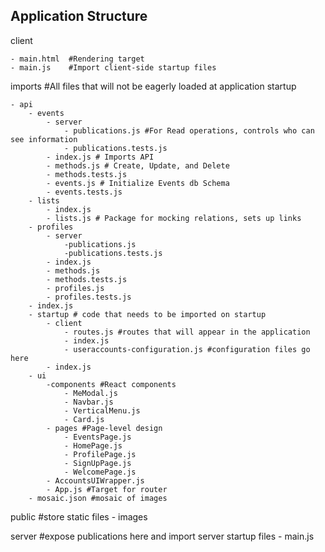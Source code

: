 ## Application Structure

client

	- main.html  #Rendering target
	- main.js    #Import client-side startup files 
imports #All files that will not be eagerly loaded at application startup

	- api
		- events
			- server
				- publications.js #For Read operations, controls who can see information
				- publications.tests.js
			- index.js # Imports API
			- methods.js # Create, Update, and Delete
			- methods.tests.js
			- events.js # Initialize Events db Schema
			- events.tests.js
		- lists
			- index.js
			- lists.js # Package for mocking relations, sets up links
		- profiles
			- server
				-publications.js
				-publications.tests.js
			- index.js
			- methods.js
			- methods.tests.js
			- profiles.js
			- profiles.tests.js
		- index.js
		- startup # code that needs to be imported on startup
			- client
				- routes.js #routes that will appear in the application
				- index.js
				- useraccounts-configuration.js #configuration files go here
			- index.js
		- ui
			-components #React components
				- MeModal.js
				- Navbar.js
				- VerticalMenu.js
				- Card.js
			- pages #Page-level design
				- EventsPage.js
				- HomePage.js
				- ProfilePage.js
				- SignUpPage.js
				- WelcomePage.js
			- AccountsUIWrapper.js
			- App.js #Target for router
		- mosaic.json #mosaic of images
public #store static files
	- images

server #expose publications here and import server startup files
	- main.js
